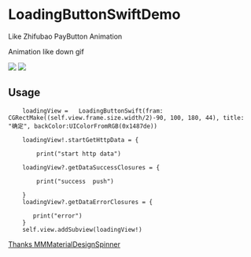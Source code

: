 # LoadingButtonSwiftDemo
Like Zhifubao PayButton Animation 
> 
Animation like down gif
>
![ ](http://ww3.sinaimg.cn/mw690/b383e575gw1ex5pehic8pg20hs0qoth4.gif)
![ ](http://ww2.sinaimg.cn/mw690/b383e575gw1ex5pe7pp2ug20hs0qodos.gif)
>
Usage
------- 
       
        loadingView =   LoadingButtonSwift(fram: CGRectMake((self.view.frame.size.width/2)-90, 100, 180, 44), title: "确定", backColor:UIColorFromRGB(0x1487de))
        
        loadingView!.startGetHttpData = {
            
            print("start http data")
           
        loadingView?.getDataSuccessClosures = {
            
            print("success  push")
            
        }
        loadingView?.getDataErrorClosures = {
            
           print("error")
        }
        self.view.addSubview(loadingView!)
[Thanks  MMMaterialDesignSpinner](https://github.com/misterwell/MMMaterialDesignSpinner)<br /> 
